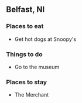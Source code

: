 ## Belfast, NI

### Places to eat
- Get hot dogs at Snoopy's

### Things to do
- Go to the museum

### Places to stay
- The Merchant
